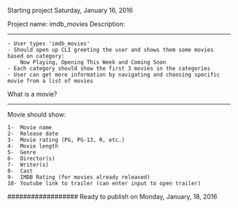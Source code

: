 Starting project Saturday, January 16, 2016

Project name:	imdb_movies
Description:
__________________________________________

	- User types 'imdb_movies'
	- Should open up CLI greeting the user and shows them some movies based on category:
		Now Playing, Opening This Week and Coming Soon
	- Each category should show the first 3 movies in the categories
	- User can get more information by navigating and choosing specific movie from a list of movies



What is a movie?
_________________

Movie should show:
	
	1-	Movie name
	2-	Release date
	3-	Movie rating (PG, PG-13, R, etc.)
	4-	Movie length
	5-	Genre
	6-	Director(s)
	7-	Writer(s)
	8-	Cast
	9-	IMDB Rating (for movies already released)
	10-	Youtube link to trailer (can enter input to open trailer)


##################
Ready to publish on Monday, January, 18, 2016